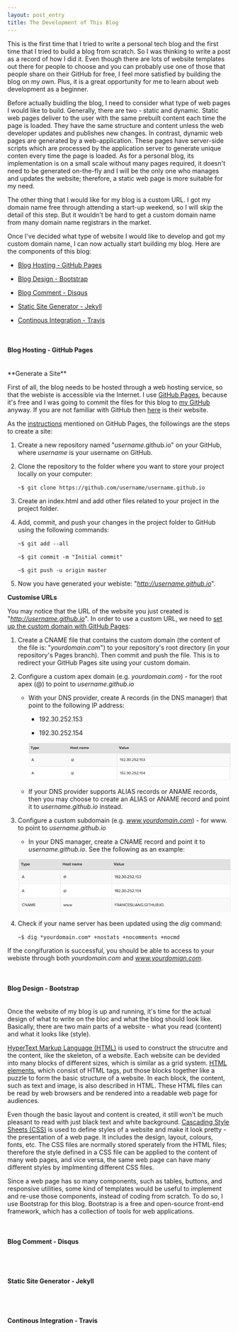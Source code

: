 ```yaml
---
layout: post_entry
title: The Development of This Blog
---
```


This is the first time that I tried to write a personal tech blog and the first time that I tried to build a blog from scratch. So I was thinking to write a post as a record of how I did it. Even though there are lots of website templates out there for people to choose and you can probably use one of those that people share on their GitHub for free, I feel more satisfied by building the blog on my own. Plus, it is a great opportunity for me to learn about web development as a beginner.

Before actually buidling the blog, I need to consider what type of web pages I would like to build. Generally, there are two - static and dynamic. Static web pages deliver to the user with the same prebuilt content each time the page is loaded. They have the same structure and content unless the web developer updates and publishes new changes. In contrast, dynamic web pages are generated by a web-application. These pages have server-side scripts which are processed by the application server to generate unique conten every time the page is loaded. As for a personal blog, its implementation is on a small scale without many pages required, it doesn't need to be generated on-the-fly and I will be the only one who manages and updates the website; therefore, a static web page is more suitable for my need.

The other thing that I would like for my blog is a custom URL. I got my domain name free through attending a start-up weekend, so I will skip the detail of this step. But it wouldn't be hard to get a custom domain name from many domain name registrars in the market.

Once I've decided what type of website I would like to develop and got my custom domain name, I can now actually start building my blog. Here are the components of this blog:

* [Blog Hosting - GitHub Pages](#blog-hosting)

* [Blog Design - Bootstrap](#blog-design)

* [Blog Comment - Disqus](#blog-comment)

* [Static Site Generator - Jekyll](#static-site-generator)

* [Continous Integration - Travis](#continous-integration)

<br>

#### <a name="blog-hosting"></a>Blog Hosting - GitHub Pages

<br>
**Generate a Site**

First of all, the blog needs to be hosted through a web hosting service, so that the webiste is accessible via the Internet. I use [GitHub Pages](https://pages.github.com/), because it's free and I was going to commit the files for this blog to [my GitHub](https://github.com/francesliang/francesliang.github.io) anyway. If you are not familiar with GitHub then [here](https://github.com/) is their website. 

As the [instructions](https://pages.github.com/) mentioned on GitHub Pages, the followings are the steps to create a site:  

1. Create a new repository named "*username*.github.io" on your GitHub, where *username* is your username on GitHub.

2. Clone the repository to the folder where you want to store your project locally on your computer:

	```
	~$ git clone https://github.com/username/username.github.io
	```

3. Create an index.html and add other files related to your project in the project folder.

4. Add, commit, and push your changes in the project folder to GitHub using the following commands:

	```
	~$ git add --all  
	```
	
	```	
	~$ git commit -m "Initial commit" 
	``` 

	```
	~$ git push -u origin master 
	``` 

5. Now you have generated your webiste: "*http://username.github.io*".

**Customise URLs**

You may notice that the URL of the website you just created is "*http://username.github.io*". In order to use a custom URL, we need to [set up the custom domain with GitHub Pages](https://help.github.com/articles/setting-up-a-custom-domain-with-github-pages/):  

1. Create a CNAME file that contains the custom domain (the content of the file is: "*yourdomain.com*") to your repository's root directory (in your repository's Pages branch). Then commit and push the file. This is to redirect your GitHub Pages site using your custom domain.  

2. Configure a custom apex domain (e.g. *yourdomain.com*) -  for the root apex (@) to point to *username.github.io*

	+ With your DNS provider, create A records (in the DNS manager) that point to the following IP address:

		- 192.30.252.153

		- 192.30.252.154

		![A record](../content/DNS_A_record.png)

	+ If your DNS provider supports ALIAS records or ANAME records, then you may choose to create an ALIAS or ANAME record and point it to *username.github.io* instead.  

3. Configure a custom subdomain (e.g. *www.yourdomain.com*) - for www. to point to *username.github.io*

	+ In your DNS manager, create a CNAME record and point it to *username.github.io*. See the following as an example:

	![CNAME record](../content/DNS_config.png)

4. Check if your name server has been updated using the *dig* command:

	```
	~$ dig *yourdomain.com* +nostats +nocomments +nocmd
	```

If the congifuration is successful, you should be able to access to your webiste through both *yourdomain.com* and *www.yourdomian.com*.

<br>

#### <a name="blog-design"></a>Blog Design - Bootstrap

<br>
Once the website of my blog is up and running, it's time for the actual design of what to write on the bloc and what the blog should look like. Basically, there are two main parts of a website - what you read (content) and what it looks like (style).

[HyperText Markup Language (HTML)](http://www.w3schools.com/html/html_intro.asp) is used to construct the strucutre and the content, like the skeleton, of a website. Each website can be devided into many blocks of different sizes, which is similar as a grid system. [HTML elements](https://en.wikipedia.org/wiki/HTML_element), which consist of HTML tags, put those blocks together like a puzzle to form the basic structure of a website. In each block, the content, such as text and image, is also described in HTML. These HTML files can be read by web browsers and be rendered into a readable web page for audiences.

Even though the basic layout and content is created, it still won't be much pleasant to read with just black text and white background. [Cascading Style Sheets (CSS)](http://www.w3schools.com/css/css_intro.asp) is used to define styles of a website and make it look pretty - the presentation of a web page. It includes the design, layout, colours, fonts, etc. The CSS files are normally stored sperately from the HTML files; therefore the style defined in a CSS file can be applied to the content of many web pages, and vice versa, the same web page can have many different styles by implmenting different CSS files.

Since a web page has so many components, such as tables, buttons, and responsive utilities, some kind of templates would be useful to implement and re-use those components, instead of coding from scratch. To do so, I use Bootstrap for this blog. Bootstrap is a free and open-source front-end framework, which has a collection of tools for web applications. 


<br>

#### <a name="blog-comment"></a>Blog Comment - Disqus

<br>

<br>

#### <a name="static-site-generator"></a>Static Site Generator - Jekyll

<br>

<br>

#### <a name="continous-integration"></a>Continous Integration - Travis

<br>





